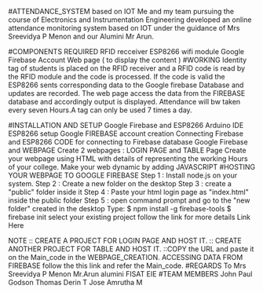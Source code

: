#ATTENDANCE_SYSTEM based on IOT
Me and my team pursuing the course of Electronics and Instrumentation Engineering developed an online attendance monitoring system based on IOT under the guidance of Mrs Sreevidya P Menon and our Alumini Mr Arun.

#COMPONENTS REQUIRED
RFID recceiver
ESP8266 wifi module
Google Firebase Account
Web page ( to display the content )
#WORKING
Identity tag of students is placed on the RFID receiver and a RFID code is read by the RFID module and the code is processed. If the code is valid the ESP8266 sents corresponding data to the Google firebase Database and updates are recorded. The web page access the data from the FIREBASE database and accordingly output is displayed. Attendance will bw taken every seven Hours.A tag can only be used 7 times a day.

#INSTALLATION AND SETUP
Google Firebase and ESP8266
Arduino IDE
ESP8266 setup
Google FIREBASE account creation
Connecting Firebase and ESP8266
CODE for connecting to Firebase database
Google Firebase and WEBPAGE
Create 2 webpages : LOGIN PAGE and TABLE Page
Create your webpage using HTML with details of representing the working Hours of your college.
Make your web dynamic by adding JAVASCRIPT
#HOSTING YOUR WEBPAGE TO GOOGLE FIREBASE
Step 1 : Install node.js on your system.
Step 2 : Create a new folder on the desktop
Step 3 : create a "public" folder inside it
Step 4 : Paste your html login page as "index.html" inside the public folder
Step 5 : open command prompt and go to the "new folder" created in the desktop
Type:
$ npm install -g firebase-tools
$ firebase init
select your existing project
follow the link for more details Link Here


NOTE :: CREATE A PROJECT FOR LOGIN PAGE AND HOST IT.
:: CREATE ANOTHER PROJECT FOR TABLE AND HOST IT.
::COPY the URL and paste it on the Main_code in the WEBPAGE_CREATION.
ACCESSING DATA FROM FIREBASE
follow the this link and refer the Main_code.
#REGARDS
To Mrs Sreevidya P Menon
Mr.Arun alumini FISAT EIE
#TEAM MEMBERS
John Paul
Godson Thomas
Derin T Jose
Amrutha M
